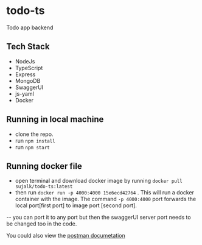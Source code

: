 # todo-ts

Todo app backend

## Tech Stack
- NodeJs
- TypeScript
- Express
- MongoDB
- SwaggerUI
- js-yaml
- Docker

## Running in local machine

- clone the repo.
- run ``` npm install ```
- run ``` npm start ```

## Running docker file

- open terminal and download docker image by running  ``` docker pull sujalk/todo-ts:latest ```
- then run ``` docker run -p 4000:4000 15e6ecd42764 ``` . This will run a docker container with the image. The command ``` -p 4000:4000 ``` port forwards the local port[first port] to image port [second port].

-- you can port it to any port but then the swaggerUI server port needs to be changed too in the code.


You could also view the [postman documetation](https://documenter.getpostman.com/view/19384536/2s93z9cNmm)
